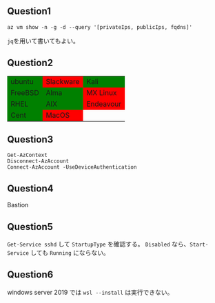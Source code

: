 <style>
.ok{
    background: green;
}
.no{
    background: red;
}
</style>
## Question1
```pwsh
az vm show -n -g -d --query '[privateIps, publicIps, fqdns]'
```
`jq`を用いて書いてもよい。

## Question2
  <table>
  <tr>
    <td class="ok">ubuntu</td><td class="no">Slackware </td><td class="ok"> Kali</td>
  </tr>
  <tr>
   <td class="ok">FreeBSD</td><td class="ok">Alma </td><td class="no">MX Linux</td>
  </tr>
  <tr>
    <td class="ok">RHEL</td><td class="ok">AIX</td><td class="no">Endeavour </td>
  </tr>
  <tr>
    <td class="ok">Cent</td><td class="no"> MacOS </td><td></td>
  </tr>
  </table>

## Question3
```pwsh
Get-AzContext
Disconnect-AzAccount
Connect-AzAccount -UseDeviceAuthentication
```
## Question4
Bastion
## Question5
`Get-Service sshd` して `StartupType` を確認する。
`Disabled` なら、`Start-Service` しても `Running` にならない。
## Question6
windows server 2019 では `wsl --install` は実行できない。